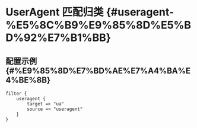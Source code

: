 # UserAgent 匹配归类 {#useragent-%E5%8C%B9%E9%85%8D%E5%BD%92%E7%B1%BB}

## 配置示例 {#%E9%85%8D%E7%BD%AE%E7%A4%BA%E4%BE%8B}

```
filter {
    useragent {
        target => "ua"
        source => "useragent"
    }
}
```



